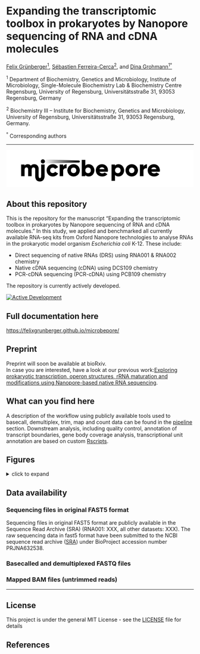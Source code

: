 Expanding the transcriptomic toolbox in prokaryotes by Nanopore
sequencing of RNA and cDNA molecules
================
<a href="https://orcid.org/0000-0001-7444-2408">Felix
Grünberger<sup>1</sup></a>,
<a href="https://orcid.org/0000-0002-0522-843X">Sébastien
Ferreira-Cerca<sup>2</sup></a>, and
<a href="https://orcid.org/0000-0002-0570-2517">Dina
Grohmann<sup>1°</sup></a>  

<sup>1</sup> Department of Biochemistry, Genetics and Microbiology,
Institute of Microbiology, Single-Molecule Biochemistry Lab &
Biochemistry Centre Regensburg, University of Regensburg,
Universitätsstraße 31, 93053 Regensburg, Germany

<sup>2</sup> Biochemistry III – Institute for Biochemistry, Genetics and
Microbiology, University of Regensburg, Universitätsstraße 31, 93053
Regensburg, Germany.

<sup>°</sup> Corresponding authors

<!-- README.md is generated from README.Rmd. Please edit that file -->

------------------------------------------------------------------------

![](docs/assets/images/microbepore_logo.png)

## About this repository

This is the repository for the manuscript “Expanding the transcriptomic
toolbox in prokaryotes by Nanopore sequencing of RNA and cDNA
molecules.” In this study, we applied and benchmarked all currently
available RNA-seq kits from Oxford Nanopore technologies to analyse RNAs
in the prokaryotic model organism *Escherichia coli* K-12. These
include:  
- Direct sequencing of native RNAs (DRS) using RNA001 & RNA002
chemistry  
- Native cDNA sequencing (cDNA) using DCS109 chemistry  
- PCR-cDNA sequencing (PCR-cDNA) using PCB109 chemistry

The repository is currently actively developed.

[![Active
Development](https://img.shields.io/badge/Maintenance%20Level-Actively%20Developed-brightgreen.svg)](https://gist.github.com/cheerfulstoic/d107229326a01ff0f333a1d3476e068d)

## Full documentation here

<https://felixgrunberger.github.io/microbepore/>

## Preprint

Preprint will soon be available at bioRxiv.  
In case you are interested, have a look at our previous work:[Exploring
prokaryotic transcription, operon structures, rRNA maturation and
modifications using Nanopore-based native RNA
sequencing](%22https://www.biorxiv.org/content/10.1101/2019.12.18.880849v2%22).

## What can you find here

A description of the workflow using publicly available tools used to
basecall, demultiplex, trim, map and count data can be found in the
[pipeline](pipeline) section. Downstream analysis, including quality
control, annotation of transcript boundaries, gene body coverage
analysis, transcriptional unit annotation are based on custom
[Rscripts](Rscripts).

## Figures

<details>
<summary>
click to expand
</summary>

|               |     |     |                                                                          |
|---------------|-----|-----|--------------------------------------------------------------------------|
| Main          | 1   | A   | NA                                                                       |
| Main          | 1   | B   | NA                                                                       |
| Main          | 1   | C   | NA                                                                       |
| Main          | 1   | D   | NA                                                                       |
| Main          | 2   | A   | [Rscripts/salmon\_analysis.R](Rscripts/salmon_analysis.R)                |
| Main          | 2   | B   | [Rscripts/salmon\_analysis.R](Rscripts/salmon_analysis.R)                |
| Main          | 2   | C   | [Rscripts/salmon\_analysis.R](Rscripts/salmon_analysis.R)                |
| Main          | 3   | A   | [Rscripts/example\_coverage\_plots.R](Rscripts/example_coverage_plots.R) |
| Main          | 3   | B   | [Rscripts/end5\_detection.R](Rscripts/end5_detection.R)                  |
| Main          | 3   | C   | [Rscripts/end3\_detection.R](Rscripts/end3_detection.R)                  |
| Main          | 4   | A   | [Rscripts/gene\_body\_coverage.R](Rscripts/gene_body_coverage.R)         |
| Main          | 4   | B   | NA                                                                       |
| Main          | 4   | C   | [Rscripts/gene\_body\_coverage.R](Rscripts/gene_body_coverage.R)         |
| Main          | 4   | D   | [Rscripts/gene\_body\_coverage.R](Rscripts/gene_body_coverage.R)         |
| Main          | 4   | E   | [Rscripts/gene\_body\_coverage.R](Rscripts/gene_body_coverage.R)         |
| Main          | 4   | F   | [Rscripts/gene\_body\_coverage.R](Rscripts/gene_body_coverage.R)         |
| Main          | 5   | A   | [Rscripts/example\_coverage\_plots.R](Rscripts/example_coverage_plots.R) |
| Main          | 5   | B   | [Rscripts/operon\_analysis.R](Rscripts/operon_analysis.R)                |
| Main          | 5   | C   | [Rscripts/operon\_analysis.R](Rscripts/operon_analysis.R)                |
| Supplementary | 1   | NA  | NA                                                                       |
| Supplementary | 2   | A   | [Rscripts/bioanalyzer\_analysis.R](Rscripts/bioanalyzer_analysis.R)      |
| Supplementary | 2   | B   | [Rscripts/bioanalyzer\_analysis.R](Rscripts/bioanalyzer_analysis.R)      |
| Supplementary | 3   | A   | [Rscripts/raw\_read\_analysis.R](Rscripts/raw_read_analysis.R)           |
| Supplementary | 3   | B   | [Rscripts/raw\_read\_analysis.R](Rscripts/raw_read_analysis.R)           |
| Supplementary | 4   | A   | [Rscripts/raw\_read\_analysis.R](Rscripts/raw_read_analysis.R)           |
| Supplementary | 4   | B   | [Rscripts/raw\_read\_analysis.R](Rscripts/raw_read_analysis.R)           |
| Supplementary | 4   | C   | [Rscripts/raw\_read\_analysis.R](Rscripts/raw_read_analysis.R)           |
| Supplementary | 5   | A   | [Rscripts/mapped\_read\_analysis.R](Rscripts/mapped_read_analysis.R)     |
| Supplementary | 5   | B   | [Rscripts/mapped\_read\_analysis.R](Rscripts/mapped_read_analysis.R)     |
| Supplementary | 6   | A   | [Rscripts/mapped\_read\_analysis.R](Rscripts/mapped_read_analysis.R)     |
| Supplementary | 6   | B   | [Rscripts/mapped\_read\_analysis.R](Rscripts/mapped_read_analysis.R)     |
| Supplementary | 6   | C   | [Rscripts/mapped\_read\_analysis.R](Rscripts/mapped_read_analysis.R)     |
| Supplementary | 6   | D   | [Rscripts/mapped\_read\_analysis.R](Rscripts/mapped_read_analysis.R)     |
| Supplementary | 7   | A   | [Rscripts/mapped\_read\_analysis2.R](Rscripts/mapped_read_analysis2.R)   |
| Supplementary | 7   | B   | [Rscripts/mapped\_read\_analysis2.R](Rscripts/mapped_read_analysis2.R)   |
| Supplementary | 8   | A   | [Rscripts/mapped\_read\_analysis2.R](Rscripts/mapped_read_analysis2.R)   |
| Supplementary | 8   | B   | [Rscripts/mapped\_read\_analysis2.R](Rscripts/mapped_read_analysis2.R)   |
| Supplementary | 9   | A   | [Rscripts/mapped\_read\_analysis2.R](Rscripts/mapped_read_analysis2.R)   |
| Supplementary | 9   | B   | [Rscripts/mapped\_read\_analysis2.R](Rscripts/mapped_read_analysis2.R)   |
| Supplementary | 9   | C   | [Rscripts/mapped\_read\_analysis2.R](Rscripts/mapped_read_analysis2.R)   |
| Supplementary | 9   | D   | [Rscripts/mapped\_read\_analysis2.R](Rscripts/mapped_read_analysis2.R)   |
| Supplementary | 9   | E   | [Rscripts/mapped\_read\_analysis2.R](Rscripts/mapped_read_analysis2.R)   |
| Supplementary | 10  | A   | [Rscripts/seq\_depth.R](Rscripts/seq_depth.R)                            |
| Supplementary | 10  | B   | [Rscripts/seq\_depth.R](Rscripts/seq_depth.R)                            |
| Supplementary | 10  | C   | [Rscripts/seq\_depth.R](Rscripts/seq_depth.R)                            |
| Supplementary | 11  | A   | [Rscripts/salmon\_analysis.R](Rscripts/salmon_analysis.R)                |
| Supplementary | 11  | B   | [Rscripts/salmon\_analysis.R](Rscripts/salmon_analysis.R)                |
| Supplementary | 12  | A   | NA                                                                       |
| Supplementary | 12  | B   | [Rscripts/pychopper\_trimming.R](Rscripts/pychopper_trimming.R)          |
| Supplementary | 12  | C   | [Rscripts/pychopper\_trimming.R](Rscripts/pychopper_trimming.R)          |
| Supplementary | 13  | A   | [Rscripts/read\_end\_identities.R](Rscripts/read_end_identities.R)       |
| Supplementary | 13  | B   | [Rscripts/read\_end\_identities.R](Rscripts/read_end_identities.R)       |
| Supplementary | 14  | A   | [Rscripts/end5\_detection.R](Rscripts/end5_detection.R)                  |
| Supplementary | 14  | B   | [Rscripts/end5\_detection.R](Rscripts/end5_detection.R)                  |
| Supplementary | 15  | A   | [Rscripts/end5\_detection.R](Rscripts/end5_detection.R)                  |
| Supplementary | 15  | B   | [Rscripts/end5\_detection.R](Rscripts/end5_detection.R)                  |
| Supplementary | 15  | C   | [Rscripts/end5\_detection.R](Rscripts/end5_detection.R)                  |
| Supplementary | 16  | A   | [Rscripts/end5\_detection.R](Rscripts/end5_detection.R)                  |
| Supplementary | 16  | B   | [Rscripts/end5\_detection.R](Rscripts/end5_detection.R)                  |
| Supplementary | 17  | A   | [Rscripts/end5\_detection.R](Rscripts/end5_detection.R)                  |
| Supplementary | 17  | B   | [Rscripts/end5\_detection.R](Rscripts/end5_detection.R)                  |
| Supplementary | 18  | A   | [Rscripts/end3\_detection.R](Rscripts/end3_detection.R)                  |
| Supplementary | 18  | B   | [Rscripts/end3\_detection.R](Rscripts/end3_detection.R)                  |
| Supplementary | 19  |     | [Rscripts/end3\_detection.R](Rscripts/end3_detection.R)                  |
| Supplementary | 20  | A   | [Rscripts/end3\_detection.R](Rscripts/end3_detection.R)                  |
| Supplementary | 20  | B   | [Rscripts/end3\_detection.R](Rscripts/end3_detection.R)                  |
| Supplementary | 21  | A   | [Rscripts/operon\_analysis.R](Rscripts/operon_analysis.R)                |
| Supplementary | 21  | B   | [Rscripts/operon\_analysis.R](Rscripts/operon_analysis.R)                |
| Supplementary | 22  | A   | NA                                                                       |
| Supplementary | 22  | B   | [Rscripts/example\_coverage\_plots.R](Rscripts/example_coverage_plots.R) |
| Supplementary | 22  | C   | [Rscripts/example\_coverage\_plots.R](Rscripts/example_coverage_plots.R) |
| Supplementary | 22  | D   | [Rscripts/example\_coverage\_plots.R](Rscripts/example_coverage_plots.R) |
| Supplementary | 23  | A   | NA                                                                       |
| Supplementary | 23  | B   | [Rscripts/example\_coverage\_plots.R](Rscripts/example_coverage_plots.R) |
| Supplementary | 23  | C   | [Rscripts/example\_coverage\_plots.R](Rscripts/example_coverage_plots.R) |
| Supplementary | 23  | D   | [Rscripts/example\_coverage\_plots.R](Rscripts/example_coverage_plots.R) |

</details>

## Data availability

### Sequencing files in original FAST5 format

Sequencing files in original FAST5 format are publicly available in the
Sequence Read Archive (SRA) (RNA001: XXX, all other datasets: XXX). The
raw sequencing data in fast5 format have been submitted to the NCBI
sequence read archive
(<a href="https://www.ncbi.nlm.nih.gov/sra">SRA</a>) under BioProject
accession number PRJNA632538.

### Basecalled and demultiplexed FASTQ files

### Mapped BAM files (untrimmed reads)

------------------------------------------------------------------------

## License

This project is under the general MIT License - see the
[LICENSE](LICENSE) file for details

## References
